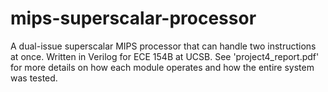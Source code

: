 # mips-superscalar-processor
A dual-issue superscalar MIPS processor that can handle two instructions at once. Written in Verilog for ECE 154B at UCSB.
See 'project4_report.pdf' for more details on how each module operates and how the entire system was tested.
